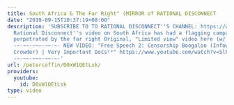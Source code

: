 ```yaml
---
title: South Africa & The Far Right" (MIRROR of RATIONAL DISCONNECT
date: "2019-09-15T10:37:19+08:00"
description: 'SUBSCRIBE TO TO RATIONAL DISCONNECT''S CHANNEL: https://www.youtube.com/c/rationaldisconnect
  Rational Disconnect''s video on South Africa has had a flagging campaign, likely
  perpetrated by the far right Original, "Limited view" video here (w/ Sources): https://www.youtube.com/watch?v=XddLq...
  -~-~~-~~~-~~-~- NEW VIDEO: "Free Speech 2: Censorship Boogaloo (Infowars, Steven
  Crowder) | Very Important Docs²³" https://www.youtube.com/watch?v=SlFdykutQ0g&list=PL9oHQnEByWyXObkJN9YYQS9hxBjpN8RLG
  -~-~~-~~~-~~-~-'
url: /petercoffin/D0xW1QEtLsk/
providers:
  youtube:
    id: D0xW1QEtLsk
type: video
---
```

